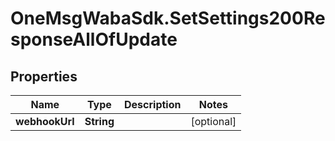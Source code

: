 # OneMsgWabaSdk.SetSettings200ResponseAllOfUpdate

## Properties

Name | Type | Description | Notes
------------ | ------------- | ------------- | -------------
**webhookUrl** | **String** |  | [optional] 


